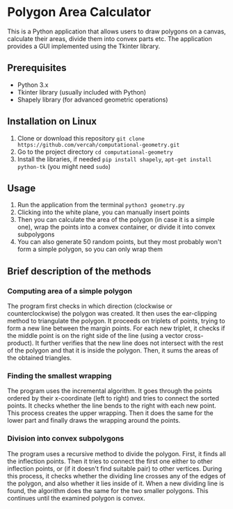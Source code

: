 # Polygon Area Calculator

This is a Python application that allows users to draw polygons on a canvas, calculate their areas, divide them into convex parts etc. The application provides a GUI implemented using the Tkinter library.

## Prerequisites

- Python 3.x
- Tkinter library (usually included with Python)
- Shapely library (for advanced geometric operations)

## Installation on Linux

1. Clone or download this repository `git clone https://github.com/vercah/computational-geometry.git`
2. Go to the project directory `cd computational-geometry`
3. Install the libraries, if needed `pip install shapely`, `apt-get install python-tk` (you might need `sudo`)

## Usage

1. Run the application from the terminal `python3 geometry.py`
2. Clicking into the white plane, you can manually insert points
3. Then you can calculate the area of the polygon (in case it is a simple one), wrap the points into a convex container, or divide it into convex subpolygons
4. You can also generate 50 random points, but they most probably won't form a simple polygon, so you can only wrap them

## Brief description of the methods

### Computing area of a simple polygon
The program first checks in which direction (clockwise or counterclockwise) the polygon was created. It then uses the ear-clipping method to triangulate the polygon. It proceeds on triplets of points, trying to form a new line between the margin points. For each new triplet, it checks if the middle point is on the right side of the line (using a vector cross-product). It further verifies that the new line does not intersect with the rest of the polygon and that it is inside the polygon. Then, it sums the areas of the obtained triangles.

### Finding the smallest wrapping
The program uses the incremental algorithm. It goes through the points ordered by their x-coordinate (left to right) and tries to connect the sorted points. It checks whether the line bends to the right with each new point. This process creates the upper wrapping. Then it does the same for the lower part and finally draws the wrapping around the points.

### Division into convex subpolygons
The program uses a recursive method to divide the polygon. First, it finds all the inflection points. Then it tries to connect the first one either to other inflection points, or (if it doesn't find suitable pair) to other vertices. During this process, it checks whether the dividing line crosses any of the edges of the polygon, and also whether it lies inside of it. When a new dividing line is found, the algorithm does the same for the two smaller polygons. This continues until the examined polygon is convex.
